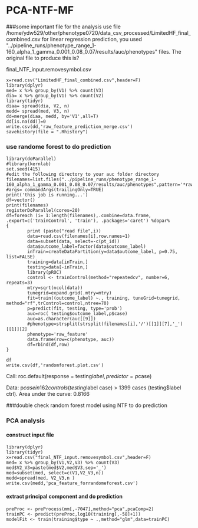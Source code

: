 # PCA-NTF-MF
###some important file for the analysis 
use file /home/ydw529/other/phenotype0720/data_csv_processed/LimitedHF_final_combined.csv
for linear regression prediction, you used "../pipeline_runs/phenotype_range_1-160_alpha_1_gamma_0.001_0.08_0.07/results/auc/phenotypes" files. The original file to produce this is?

final_NTF_input.removesymbol.csv
```
x=read.csv("LimitedHF_final_combined.csv",header=F)
library(dplyr)
med= x %>% group_by(V1) %>% count(V3)
dia= x %>% group_by(V1) %>% count(V2)
library(tidyr)
diaa= spread(dia, V2, n)
medd= spread(med, V3, n)
dd=merge(diaa, medd, by='V1',all=T)
dd[is.na(dd)]=0
write.csv(dd,'raw_feature_prediction_merge.csv')
savehistory(file = ".Rhistory")
```

### use randome forest to do prediction 
```
library(doParallel)
#library(kernlab)
set.seed(415)
#edit the following directory to your auc folder directory
filenames=list.files("../pipeline_runs/phenotype_range_1-160_alpha_1_gamma_0.001_0.08_0.07/results/auc/phenotypes",pattern='*raw_feature_prediction.csv',full.names=TRUE)
#args= commandArgs(trailingOnly=TRUE)
print('this job is running...')
df=vector()
print(filenames)
registerDoParallel(cores=20)
df=foreach (i= 1:length(filenames),.combine=data.frame, .export=c('trainControl', 'train'), .packages='caret') %dopar%
{
        print (paste("read file",i))
        data=read.csv(filenames[i],row.names=1)
        data=subset(data, select=-c(pt_id))
        data$outcome_label=factor(data$outcome_label)
        inTrain=createDataPartition(y=data$outcome_label, p=0.75, list=FALSE)
        training=data[inTrain,]
        testing=data[-inTrain,]
        library(pROC)
        control <- trainControl(method="repeatedcv", number=6, repeats=3)
        mtry=sqrt(ncol(data))
        tunegrid=expand.grid(.mtry=mtry)
        fit=train((outcome_label) ~., training, tuneGrid=tunegrid, method="rf",trControl=control,ntree=70)
        p=predict(fit, testing, type='prob')
        auc=roc( testing$outcome_label,p$case)
        auc=as.character(auc[[9]])
        #phenotype=strsplit(strsplit(filenames[i],'/')[[1]][7],'_')[[1]][2]
        phenotype='raw_feature'
        data.frame(row=c(phenotype, auc))
        df=rbind(df,row)
}

df
write.csv(df,'randomforest.plot.csv')
```
Call:
roc.default(response = testing$label, predictor = p$case)

Data: p$case in 162 controls (testing$label case) > 1399 cases (testing$label ctrl).
Area under the curve: 0.8166

###double check random forest model using NTF to do prediction 

### PCA analysis 
#### construct input file 
```
library(dplyr)
library(tidyr)
x=read.csv("final_NTF_input.removesymbol.csv",header=F)
med= x %>% group_by(V1,V2,V3) %>% count(V3)
med$V2_V3=paste(med$V2,med$V3,sep='_')
med=subset(med, select=c(V1,V2_V3,n))
medd=spread(med, V2_V3,n )
write.csv(medd,'pca_feature_forrandomeforest.csv')

```
#### extract principal component and do prediction
```
preProc <- preProcess(mm[,-7047],method="pca",pcaComp=2)
trainPC <- predict(preProc,log10(training[,-58]+1))
modelFit <- train(training$type ~ .,method="glm",data=trainPC)
```

